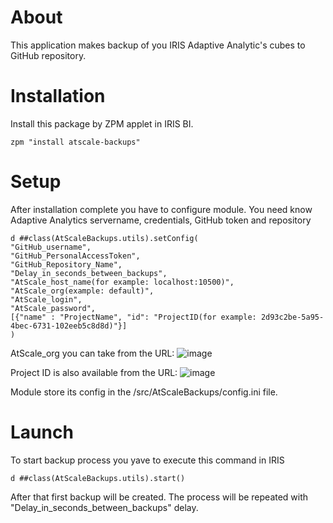 # About
This application makes backup of you IRIS Adaptive Analytic's cubes to GitHub repository.

# Installation
Install this package by ZPM applet in IRIS BI.
```
zpm "install atscale-backups"
```
# Setup
After installation complete you have to configure module. You need know Adaptive Analytics servername, credentials, GitHub token and repository 
```
d ##class(AtScaleBackups.utils).setConfig(
"GitHub_username",
"GitHub_PersonalAccessToken",
"GitHub_Repository_Name",
"Delay_in_seconds_between_backups",
"AtScale_host_name(for example: localhost:10500)",
"AtScale_org(example: default)",
"AtScale_login",
"AtScale_password",
[{"name" : "ProjectName", "id": "ProjectID(for example: 2d93c2be-5a95-4bec-6731-102eeb5c8d8d)"}]
)
```
AtScale_org you can take from the URL:
![image](https://user-images.githubusercontent.com/41373877/184341154-42677302-3ad3-4fe5-bb68-016f15ce6103.png)

Project ID is also available from the URL:
![image](https://user-images.githubusercontent.com/41373877/184341315-6b577863-0eae-4b85-bd43-2d9b11346b82.png)

Module store its config in the /src/AtScaleBackups/config.ini file.

# Launch
To start backup process you yave to execute this command in IRIS
```
d ##class(AtScaleBackups.utils).start()
```

After that first backup will be created. 
The process will be repeated with "Delay_in_seconds_between_backups" delay.
